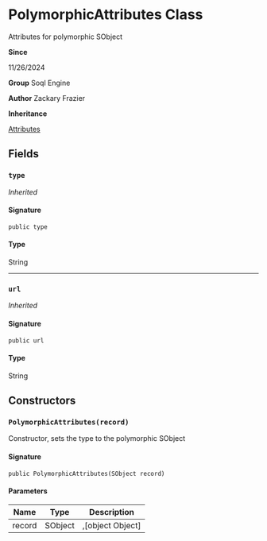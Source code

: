 # PolymorphicAttributes Class

Attributes for polymorphic SObject

**Since** 

11/26/2024

**Group** Soql Engine

**Author** Zackary Frazier

**Inheritance**

[Attributes](Attributes.md)

## Fields
### `type`

*Inherited*

#### Signature
```apex
public type
```

#### Type
String

---

### `url`

*Inherited*

#### Signature
```apex
public url
```

#### Type
String

## Constructors
### `PolymorphicAttributes(record)`

Constructor, sets the type to the polymorphic SObject

#### Signature
```apex
public PolymorphicAttributes(SObject record)
```

#### Parameters
| Name | Type | Description |
|------|------|-------------|
| record | SObject | ,[object Object] |